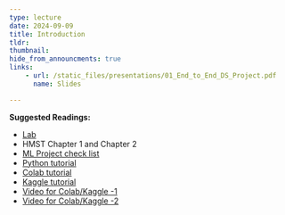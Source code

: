 ```yaml
---
type: lecture
date: 2024-09-09
title: Introduction
tldr: 
thumbnail: 
hide_from_announcments: true
links: 
    - url: /static_files/presentations/01_End_to_End_DS_Project.pdf
      name: Slides

---
```

**Suggested Readings:**
- [Lab](https://github.com/phonchi/nsysu-math608/blob/master/static_files/presentations/01_end_to_end_data_science_project.ipynb)
- HMST Chapter 1 and Chapter 2
- [ML Project check list](https://github.com/ageron/handson-ml3/blob/main/ml-project-checklist.md)
- [Python tutorial](https://sites.google.com/view/nlpcolearningnsysu/support?authuser=0#h.cau5zoy87l0z)
- [Colab tutorial](/nsysu-math608/static_files/presentations/Colab_tutorial.ipynb)
- [Kaggle tutorial](/nsysu-math608/static_files/presentations/kaggle-explore.ipynb)
- [Video for Colab/Kaggle -1](https://www.youtube.com/playlist?list=PLHNZtBNWQ-87psouA8U0ltbulvXia6cH-)
- [Video for Colab/Kaggle -2](https://www.youtube.com/watch?v=0vJCEiGOdo4)


